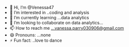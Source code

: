 - 👋 Hi, I’m @Venessa47
- 👀 I’m interested in ..coding and analysis 
- 🌱 I’m currently learning ...data analytics 
- 💞️ I’m looking to collaborate on data analytics...
- 📫 How to reach me ...vanessa.parry030906@gmail.com
- 😄 Pronouns: ...none 
- ⚡ Fun fact: ..love to dance 

<!---
Venessa47/Venessa47 is a ✨ special ✨ repository because its `README.md` (this file) appears on your GitHub profile.
You can click the Preview link to take a look at your changes.
--->
